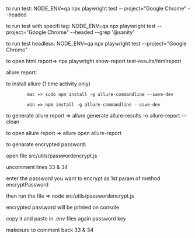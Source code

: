 to run test: NODE_ENV=qa  npx playwright test --project="Google Chrome" --headed

to run test with specifi tag: NODE_ENV=qa  npx playwright test --project="Google Chrome" --headed --grep '@sanity'

to run test headless: NODE_ENV=qa  npx playwright test --project="Google Chrome"

to open html report=> npx playwright show-report test-results/htmlreport


allure report:

to install allure (1 time activity only) 

			mac => sudo npm install -g allure-commandline --save-dev

			win => npm install -g allure-commandline --save-dev

to generate allure report => allure generate allure-results -o allure-report --clean

to open allure report => allure open allure-report

to genarate encrypted password: 

   open file src/utils/passwordencrypt.js

   uncomment lines 33 & 34

   enter the password you want to encrypt as 1st param of method encryptPassword

   then run the file => node src/utils/passwordencrypt.js

   encrypted password will be printed on console

   copy it and paste in .env files again password key

   makesure to comment back 33 & 34
   
